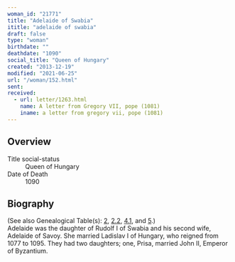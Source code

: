 ```yaml
---
woman_id: "21771"
title: "Adelaide of Swabia"
ititle: "adelaide of swabia"
draft: false
type: "woman"
birthdate: ""
deathdate: "1090"
social_title: "Queen of Hungary"
created: "2013-12-19"
modified: "2021-06-25"
url: "/woman/152.html"
sent:
received:
  - url: letter/1263.html
    name: A letter from Gregory VII, pope (1081)
    iname: a letter from gregory vii, pope (1081)
---
```

<h2 class="mt-4">Overview</h2><dt>Title social-status</dt><dd>Queen of Hungary</dd><dt>Date of Death</dt><dd>1090</dd><h2 class="mt-4">Biography</h2>(See also Genealogical Table(s): <a href="https://epistolae.ctl.columbia.edu/content/genealogy-henry#n152">2</a>, <a href="https://epistolae.ctl.columbia.edu/content/genealogy-mieszko#n152">2.2</a>, <a href="https://epistolae.ctl.columbia.edu/content/genealogy-adelaide#n152">4.1</a>, and <a href="https://epistolae.ctl.columbia.edu/content/genealogy-humbert#n152">5</a>.)<br>Adelaide was the daughter of Rudolf I of Swabia and his second wife, Adelaide of Savoy.   She married Ladislav I of Hungary, who reigned from 1077 to 1095.  They had two daughters; one, Prisa, married John II, Emperor of Byzantium.